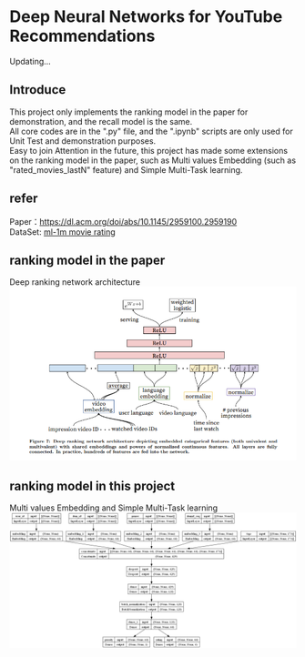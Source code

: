 # Deep Neural Networks for YouTube Recommendations

Updating...

## Introduce
This project only implements the ranking model in the paper for demonstration, and the recall model is the same.  
All core codes are in the ".py" file, and the ".ipynb" scripts are only used for Unit Test and demonstration purposes.  
Easy to join Attention in the future, this project has made some extensions on the ranking model in the paper, such as Multi values Embedding (such as "rated_movies_lastN" feature) and Simple Multi-Task learning.  

## refer
Paper：https://dl.acm.org/doi/abs/10.1145/2959100.2959190  
DataSet: [ml-1m movie rating](https://grouplens.org/datasets/movielens/1m/)  

## ranking model in the paper
Deep ranking network architecture  
![alt text](./res/ranking.png)  

## ranking model in this project
Multi values Embedding and  Simple Multi-Task learning  
![alt text](./res/multi_input_output_ranking.png)  

